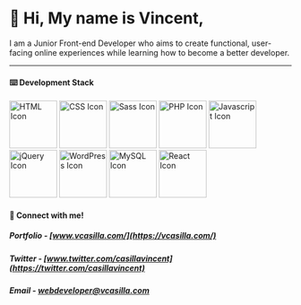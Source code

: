 # 👋 Hi, My name is Vincent,
I am a Junior Front-end Developer who aims to create functional, user-facing online experiences while learning how to become a better developer.
- - -
#### ⌨️ Development Stack
<div class="tech-stack" style='display: inline'>
  <img src="https://user-images.githubusercontent.com/73447863/113966476-0492cf80-97e4-11eb-9a56-0480c64ec90e.png" alt="HTML Icon" width="85" />
  <img src="https://user-images.githubusercontent.com/73447863/113966479-052b6600-97e4-11eb-9189-cdb00b87ae46.png" alt="CSS Icon" width="85" />
  <img src="https://user-images.githubusercontent.com/73447863/113966481-052b6600-97e4-11eb-94de-c04da080cf38.png" alt="Sass Icon" width="85" />
  <img src="https://user-images.githubusercontent.com/73447863/113966484-05c3fc80-97e4-11eb-862b-b1001aeb3bbc.png" alt="PHP Icon" width="85" />
  <img src="https://user-images.githubusercontent.com/73447863/113966485-05c3fc80-97e4-11eb-9e37-a1cf3123586b.png" alt="Javascript Icon" width="85" />
  <img src="https://user-images.githubusercontent.com/73447863/113966487-05c3fc80-97e4-11eb-8ef8-623ab53c7cd4.png" alt="jQuery Icon" width="85" />
  <img src="https://user-images.githubusercontent.com/73447863/113966488-065c9300-97e4-11eb-9aad-42aecf41e54f.png" alt="WordPress Icon" width="85" />
  <img src="https://user-images.githubusercontent.com/73447863/113966491-065c9300-97e4-11eb-9c05-4ed63af8ab78.png" alt="MySQL Icon" width="85" />
  <img src="https://user-images.githubusercontent.com/73447863/113966492-065c9300-97e4-11eb-8ad1-ea880200bf90.png" alt="React Icon" width="85" />
<div>
  
#### 👾 Connect with me!
##### Portfolio - [www.vcasilla.com/](https://vcasilla.com/)
##### Twitter - [www.twitter.com/casillavincent](https://twitter.com/casillavincent)
##### Email - webdeveloper@vcasilla.com

